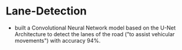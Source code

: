 # Lane-Detection
* built a Convolutional Neural Network model based on the U-Net Architecture to detect the lanes of the road ("to assist vehicular movements") with accuracy 94%.
